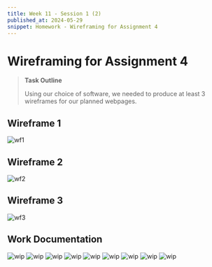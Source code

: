 ```yaml
---
title: Week 11 - Session 1 (2)
published_at: 2024-05-29
snippet: Homework - Wireframing for Assignment 4
---
```

# Wireframing for Assignment 4
>**Task Outline**
>
> Using our choice of software, we needed to produce at least 3 wireframes for our planned webpages.

## Wireframe 1
![wf1](/W11/wf1.png)


## Wireframe 2
![wf2](/W11/wf2.png)

## Wireframe 3
![wf3](/W11/wf3.png)

## Work Documentation
![wip](/W11/w1.png)
![wip](/W11/w2.png)
![wip](/W11/w3.png)
![wip](/W11/w4.png)
![wip](/W11/w5.png)
![wip](/W11/w6.png)
![wip](/W11/w7.png)
![wip](/W11/w8.png)
![wip](/W11/w9.png)

